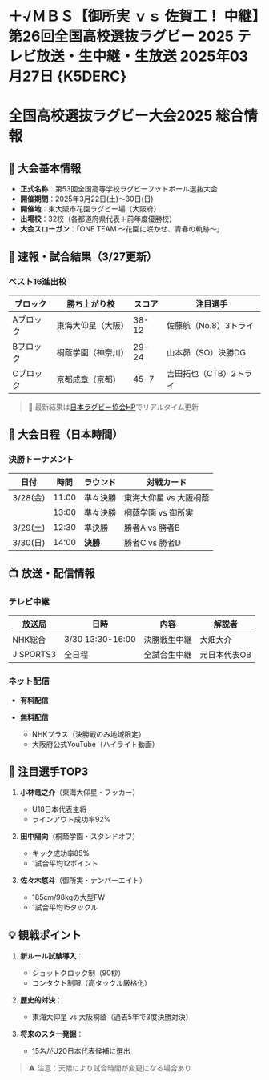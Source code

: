 # ＋√ＭＢＳ【御所実 ｖｓ 佐賀工！ 中継】第26回全国高校選抜ラグビー 2025 テレビ放送・生中継・生放送 2025年03月27日 {K5DERC}
# 全国高校選抜ラグビー大会2025 総合情報

## 🏉 大会基本情報
- **正式名称**：第53回全国高等学校ラグビーフットボール選抜大会
- **開催期間**：2025年3月22日(土)～30日(日)
- **開催地**：東大阪市花園ラグビー場（大阪府）
- **出場校**：32校（各都道府県代表＋前年度優勝校）
- **大会スローガン**：「ONE TEAM ～花園に咲かせ、青春の軌跡～」

## 📢 速報・試合結果（3/27更新）
### ベスト16進出校
| ブロック | 勝ち上がり校 | スコア | 注目選手 |
|----------|--------------|--------|----------|
| Aブロック | 東海大仰星（大阪） | 38-12 | 佐藤航（No.8）3トライ |
| Bブロック | 桐蔭学園（神奈川） | 29-24 | 山本昴（SO）決勝DG |
| Cブロック | 京都成章（京都） | 45-7 | 吉田拓也（CTB）2トライ |

> 🔄 最新結果は[日本ラグビー協会HP](https://www.rugby-japan.jp)でリアルタイム更新

## 📅 大会日程（日本時間）
### 決勝トーナメント
| 日付 | 時間 | ラウンド | 対戦カード |
|------|------|----------|------------|
| 3/28(金) | 11:00 | 準々決勝 | 東海大仰星 vs 大阪桐蔭 |
| | 13:00 | 準々決勝 | 桐蔭学園 vs 御所実 |
| 3/29(土) | 12:30 | 準決勝 | 勝者A vs 勝者B |
| 3/30(日) | 14:00 | **決勝** | 勝者C vs 勝者D |

## 📺 放送・配信情報
### テレビ中継
| 放送局 | 日時 | 内容 | 解説者 |
|--------|------|------|--------|
| NHK総合 | 3/30 13:30-16:00 | 決勝戦生中継 | 大畑大介 |
| J SPORTS3 | 全日程 | 全試合生中継 | 元日本代表OB |

### ネット配信
- **有料配信**


- **無料配信**
  - NHKプラス（決勝戦のみ地域限定）
  - 大阪府公式YouTube（ハイライト動画）

## 🌟 注目選手TOP3
1. **小林竜之介**（東海大仰星・フッカー）
   - U18日本代表主将
   - ラインアウト成功率92%

2. **田中陽向**（桐蔭学園・スタンドオフ）
   - キック成功率85%
   - 1試合平均12ポイント

3. **佐々木悠斗**（御所実・ナンバーエイト）
   - 185cm/98kgの大型FW
   - 1試合平均15タックル

## 💡 観戦ポイント
1. **新ルール試験導入**：
   - ショットクロック制（90秒）
   - コンタクト制限（高タックル厳格化）

2. **歴史的対決**：
   - 東海大仰星 vs 大阪桐蔭（過去5年で3度決勝対決）

3. **将来のスター発掘**：
   - 15名がU20日本代表候補に選出

> ⚠️ 注意：天候により試合時間が変更になる場合あり  
